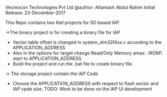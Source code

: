 Vecmocon Technologies Pvt Ltd
@author: Altamash Abdul Rahim
Initial Release: 23-December-2017
 
This Repo contains two Keil projects for SD based IAP.


->The binary project is for creating a binary file for IAP
* Vector table offset is changed in system_stm32f4xx.c according to the APPLICATION_ADDRESS
* Also in the options for target change Read/Only Memory areas : IROM1 start to APPLICATION_ADDRESS.
* Build the project and run the .bat file to create binary file.

-> The storage project contain the IAP Code 
* Choose the APPLICATION_ADDRESS with respect to flash sector and IAP cpde size.
 TODO: Work to be done on the IAP UI development